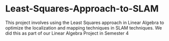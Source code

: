 # Least-Squares-Approach-to-SLAM
This project involves using the Least Squares approach in Linear Algebra to optimize the localization and mapping techniques in SLAM techniques. We did this as part of our Linear Algebra Project in Semester 4
